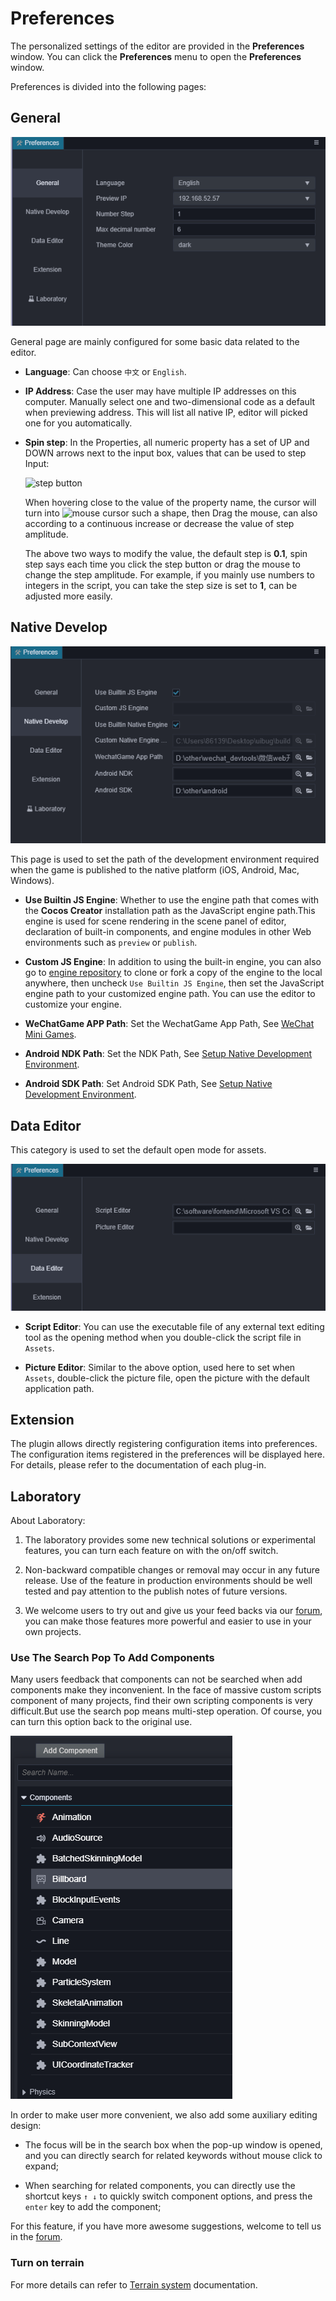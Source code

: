 # Preferences

The personalized settings of the editor are provided in the **Preferences** window. You can click the **Preferences** menu to open the **Preferences** window.

Preferences is divided into the following pages:

## General

![main](index/main.jpg)

General page are mainly configured for some basic data related to the editor.

- **Language**: Can choose `中文` or `English`.

- **IP Address**: Case the user may have multiple IP addresses on this computer. Manually select one and two-dimensional code as a default when previewing address. This will list all native IP, editor will picked one for you automatically.

- **Spin step**: In the Properties, all numeric property has a set of UP and DOWN arrows next to the input box, values that can be used to step Input:

    ![step button](https://docs.cocos.com/creator/manual/en/getting-started/basics/editor-panels/preferences/step-button.png)

    When hovering close to the value of the property name, the cursor will turn into ![mouse cursor](https://docs.cocos.com/creator/manual/en/getting-started/basics/editor-panels/preferences/mouse-cursor.jpg) such a shape, then Drag the mouse, can also according to a continuous increase or decrease the value of step amplitude.

    The above two ways to modify the value, the default step is **0.1**, spin step says each time you click the step button or drag the mouse to change the step amplitude. For example, if you mainly use numbers to integers in the script, you can take the step size is set to **1**, can be adjusted more easily.

## Native Develop

![native](./index/native.jpg)

This page is used to set the path of the development environment required when the game is published to the native platform (iOS, Android, Mac, Windows).

- **Use Builtin JS Engine**: Whether to use the engine path that comes with the __Cocos Creator__ installation path as the JavaScript engine path.This engine is used for scene rendering in the scene panel of editor, declaration of built-in components, and engine modules in other Web environments such as `preview` or `publish`.

- **Custom JS Engine**: In addition to using the built-in engine, you can also go to [engine repository](https://github.com/cocos-creator/engine) to clone or fork a copy of the engine to the local anywhere, then uncheck `Use Builtin JS Engine`, then set the JavaScript engine path to your customized engine path. You can use the editor to customize your engine.

- **WeChatGame APP Path**: Set the WechatGame App Path, See [WeChat Mini Games](../publish/publish-wechatgame.md).

- **Android NDK Path**: Set the NDK Path, See [Setup Native Development Environment](../publish/setup-native-development.md).

- **Android SDK Path**: Set Android SDK Path, See [Setup Native Development Environment](../publish/setup-native-development.md).

## Data Editor

This category is used to set the default open mode for assets.

![edit](./index/edit.jpg)

- **Script Editor**: You can use the executable file of any external text editing tool as the opening method when you double-click the script file in `Assets`.

- **Picture Editor**: Similar to the above option, used here to set when `Assets`, double-click the picture file, open the picture with the default application path.

## Extension

The plugin allows directly registering configuration items into preferences. The configuration items registered in the preferences will be displayed here. For details, please refer to the documentation of each plug-in.

## Laboratory

About Laboratory:

1. The laboratory provides some new technical solutions or experimental features, you can turn each feature on with the on/off switch.

2. Non-backward compatible changes or removal may occur in any future release. Use of the feature in production environments should be well tested and pay attention to the publish notes of future versions.

3. We welcome users to try out and give us your feed backs via our [forum](https://discuss.cocos2d-x.org/), you can make those features more powerful and easier to use in your own projects.

### Use The Search Pop To Add Components

Many users feedback that components can not be searched when add components make they inconvenient. In the face of massive custom scripts component of many projects, find their own scripting components is very difficult.But use the search pop means multi-step operation. Of course, you can turn this option back to the original use.

![add components](./index/add-component.jpg)

In order to make user more convenient, we also add some auxiliary editing design:

- The focus will be in the search box when the pop-up window is opened, and you can directly search for related keywords without mouse click to expand;

- When searching for related components, you can directly use the shortcut keys `↑ ↓` to quickly switch component options, and press the `enter` key to add the component;

For this feature, if you have more awesome suggestions, welcome to tell us in the [forum](https://discuss.cocos2d-x.org/).

### Turn on terrain

For more details can refer to [Terrain system](../terrain/index.md) documentation.
